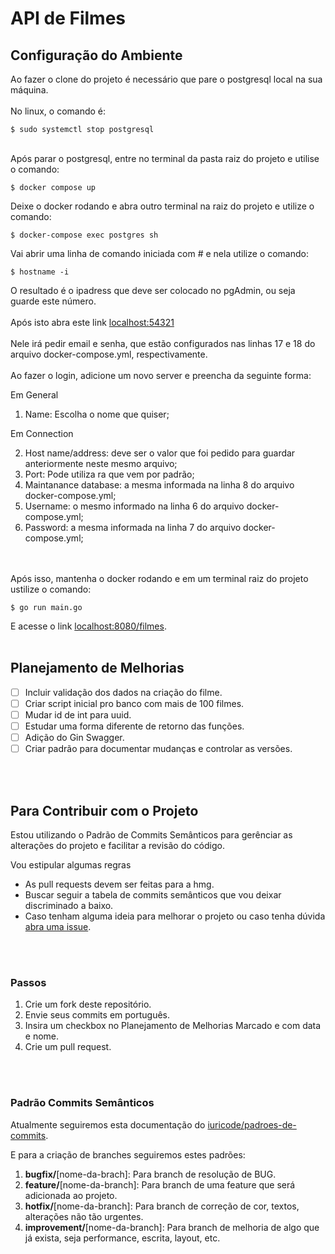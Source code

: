 # API de Filmes

## Configuração do Ambiente
Ao fazer o clone do projeto é necessário que pare o postgresql local na sua máquina.
<br>
<br>
No linux, o comando é:

```
$ sudo systemctl stop postgresql
```

<br>
Após parar o postgresql, entre no terminal da pasta raiz do projeto e utilise o comando:

```
$ docker compose up
```

Deixe o docker rodando e abra outro terminal na raiz do projeto e utilize o comando:

```
$ docker-compose exec postgres sh
```

Vai abrir uma linha de comando iniciada com # e nela utilize o comando:

```
$ hostname -i
```

O resultado é o ipadress que deve ser colocado no pgAdmin, ou seja guarde este número.
<br>
<br>
Após isto abra este link [localhost:54321](http://localhost:54321)
<br>
<br>
Nele irá pedir email e senha, que estão configurados nas linhas 17 e 18 do arquivo docker-compose.yml, respectivamente.
<br>
<br>
Ao fazer o login, adicione um novo server e preencha da seguinte forma:

Em General

1. Name: Escolha o nome que quiser;

Em Connection

2. Host name/address: deve ser o valor que foi pedido para guardar anteriormente neste mesmo arquivo;
3. Port: Pode utiliza ra que vem por padrão;
4. Maintanance database: a mesma informada na linha 8 do arquivo docker-compose.yml;
5. Username: o mesmo informado na linha 6 do arquivo docker-compose.yml;
6. Password: a mesma informada na linha 7 do arquivo docker-compose.yml;
<br>
<br>
Após isso, mantenha o docker rodando e em um terminal raiz do projeto ustilize o comando:

```
$ go run main.go
```

E acesse o link [localhost:8080/filmes](http://localhost:8080/filmes).
<br>
<br>

## Planejamento de Melhorias

* [ ] Incluir validação dos dados na criação do filme.
* [ ] Criar script inicial pro banco com mais de 100 filmes.
* [ ] Mudar id de int para uuid.
* [ ] Estudar uma forma diferente de retorno das funções.
* [ ] Adição do Gin Swagger.
* [ ] Criar padrão para documentar mudanças e controlar as versões.
<br>
<br>

## Para Contribuir com o Projeto

Estou utilizando o Padrão de Commits Semânticos para gerênciar as alterações do projeto e facilitar a revisão do código.

Vou estipular algumas regras

- As pull requests devem ser feitas para a hmg.
- Buscar seguir a tabela de commits semânticos que vou deixar discriminado a baixo.
- Caso tenham alguma ideia para melhorar o projeto ou caso tenha dúvida [abra uma issue](https://github.com/jpcadinelli/filmes-api-go/issues/new).
<br>
<br>

### Passos

1. Crie um fork deste repositório.
2. Envie seus commits em português.
3. Insira um checkbox no Planejamento de Melhorias Marcado e com data e nome.
4. Crie um pull request.
<br>
<br>


### Padrão Commits Semânticos

Atualmente seguiremos esta documentação do [iuricode/padroes-de-commits](https://github.com/iuricode/padroes-de-commits).

E para a criação de branches seguiremos estes padrões:

1. **bugfix/**[nome-da-brach]: Para branch de resolução de BUG.
2. **feature/**[nome-da-branch]: Para branch de uma feature que será adicionada ao projeto.
3. **hotfix/**[nome-da-branch]: Para branch de correção de cor, textos, alterações não tão urgentes.
4. **improvement/**[nome-da-branch]: Para branch de melhoria de algo que já exista, seja performance, escrita, layout, etc.